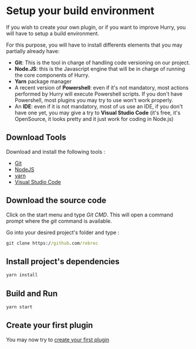 # Setup your build environment

If you wish to create your own plugin, or if you want to improve Hurry, you will have to setup
a build environment.

For this purpose, you will have to install differents elements that you may partially already have:

- **Git**: This is the tool in charge of handling code versioning on our project.
- **Node.JS**: this is the Javascript engine that will be in charge of running the core components
of Hurry.
- **Yarn** package manager 
- A recent version of **Powershell**: even if it's not mandatory, most actions performed by Hurry will
 execute Powershell scripts. If you don't have Powershell, most plugins you may try to use won't work
 properly.
- An **IDE**: even if it is not mandatory, most of us use an IDE, if you don't have one yet, you
may give a try to **Visual Studio Code** (it's free, it's OpenSource, it looks pretty and it just work
for coding in Node.js)

## Download Tools

Download and install the following tools :

- [Git](https://git-scm.com/download/win)
- [NodeJS](https://nodejs.org/en/download/)
- [yarn](https://classic.yarnpkg.com/fr/docs/install/#windows-stable)
- [Visual Studio Code](https://code.visualstudio.com/download)


## Download the source code

Click on the start menu and type *Git CMD*. This will open a command prompt where the *git* command is available.

Go into your desired project's folder and type :

```cmd
git clone https://github.com/rebrec
```

## Install project's dependencies

```cmd
yarn install
```

## Build and Run

```cmd
yarn start
```

## Create your first plugin

You may now try to [create your first plugin](/guides/getting-started/plugins/first-plugin/)